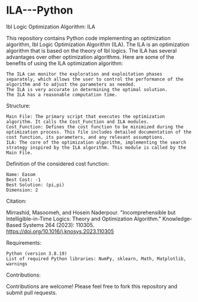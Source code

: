 # ILA---Python
IbI Logic Optimization Algorithm: ILA

This repository contains Python code implementing an optimization algorithm, IbI Logic Optimization Algorithm (ILA). The ILA is an optimization algorithm that is based on the theory of IbI logics. The ILA has several advantages over other optimization algorithms. Here are some of the benefits of using the ILA optimization algorithm:

    The ILA can monitor the exploration and exploitation phases separately, which allows the user to control the performance of the algorithm and to adjust the parameters as needed.
    The ILA is very accurate in determining the optimal solution.
    The ILA has a reasonable computation time.
      

Structure:

    Main File: The primary script that executes the optimization algorithm. It calls the Cost_Function and ILA modules.
    Cost_Function: Defines the cost function to be minimized during the optimization process. This file includes detailed documentation of the cost function, its parameters, and any relevant assumptions.
    ILA: The core of the optimization algorithm, implementing the search strategy inspired by the ILA algorithm. This module is called by the Main File.

Definition of the considered cost function:

    Name: Easom
    Best Cost: -1
    Best Solution: (pi,pi)
    Dimension: 2


Citation:

Mirrashid, Masoomeh, and Hosein Naderpour. "Incomprehensible but Intelligible-in-Time Logics: Theory and Optimization Algorithm." Knowledge-Based Systems 264 (2023): 110305. https://doi.org/10.1016/j.knosys.2023.110305


Requirements:

    Python (version 3.8.19)
    List of required Python libraries: NumPy, sklearn, Math, Matplotlib, warnings


Contributions: 

Contributions are welcome! Please feel free to fork this repository and submit pull requests.
